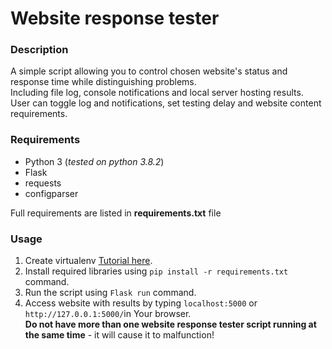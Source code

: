 # Website response tester
### Description
A simple script allowing you to control chosen website's status and response time while distinguishing problems.
<br>Including file log, console notifications and local server hosting results.
<br>User can toggle log and notifications, set testing delay and website content requirements.
### Requirements
+ Python 3 (_tested on python 3.8.2_)
+ Flask
+ requests
+ configparser

Full requirements are listed in **requirements.txt** file
### Usage
1. Create virtualenv [Tutorial here](https://uoa-eresearch.github.io/eresearch-cookbook/recipe/2014/11/26/python-virtual-env/).
2. Install required libraries using `pip install -r requirements.txt` command.
3. Run the script using `Flask run` command.
4. Access website with results by typing `localhost:5000` or `http://127.0.0.1:5000/`in Your browser.
<br>**Do not have more than one website response tester script running at the same time** - it will cause it to malfunction! 